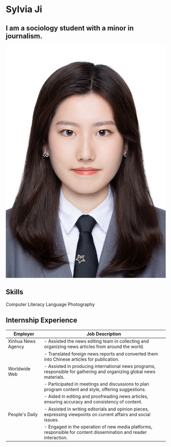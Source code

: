 # Sylvia Ji
## I am a sociology student with a minor in journalism.
![ID photo.JPG](https://github.com/sylviaji0225/J124/blob/main/证件照.JPG )
## Skills

Computer Literacy
Language
Photography

## Internship Experience
| Employer                 | Job Description                                                                                                      |
|--------------------------|----------------------------------------------------------------------------------------------------------------------|
| Xinhua News Agency       | - Assisted the news editing team in collecting and organizing news articles from around the world.                   |
|                          | - Translated foreign news reports and converted them into Chinese articles for publication.                          |
| Worldwide Web            | - Assisted in producing international news programs, responsible for gathering and organizing global news materials. |
|                          | - Participated in meetings and discussions to plan program content and style, offering suggestions.                  |
|                          | - Aided in editing and proofreading news articles, ensuring accuracy and consistency of content.                     |
| People's Daily           | - Assisted in writing editorials and opinion pieces, expressing viewpoints on current affairs and social issues.     |
|                          | - Engaged in the operation of new media platforms, responsible for content dissemination and reader interaction.     |


